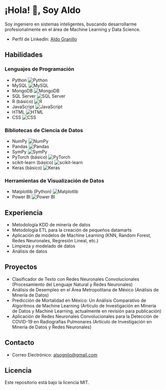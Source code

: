 # ¡Hola! 👋, Soy Aldo

Soy ingeniero en sistemas inteligentes, buscando desarrollarme profesionalmente en el área de Machine Learning y Data Science.

- Perfil de LinkedIn: [Aldo Granillo](https://www.linkedin.com/in/aldo-ruben-granillo-iturbe-212b3a291)

## Habilidades

### Lenguajes de Programación
- Python ![Python](https://img.shields.io/badge/-Python-blue?style=flat-square&logo=python&logoColor=white)
- MySQL ![MySQL](https://img.shields.io/badge/-MySQL-blue?style=flat-square&logo=mysql&logoColor=white)
- MongoDB ![MongoDB](https://img.shields.io/badge/-MongoDB-green?style=flat-square&logo=mongodb&logoColor=white)
- SQL Server ![SQL Server](https://img.shields.io/badge/-SQL%20Server-blue?style=flat-square&logo=microsoft-sql-server&logoColor=white)
- R (básico) ![R](https://img.shields.io/badge/-R-blue?style=flat-square&logo=r&logoColor=white)
- JavaScript ![JavaScript](https://img.shields.io/badge/-JavaScript-yellow?style=flat-square&logo=javascript&logoColor=white)
- HTML ![HTML](https://img.shields.io/badge/-HTML-orange?style=flat-square&logo=html5&logoColor=white)
- CSS ![CSS](https://img.shields.io/badge/-CSS-blueviolet?style=flat-square&logo=css3&logoColor=white)

### Bibliotecas de Ciencia de Datos
- NumPy ![NumPy](https://img.shields.io/badge/-NumPy-blue?style=flat-square&logo=numpy&logoColor=white)
- Pandas ![Pandas](https://img.shields.io/badge/-Pandas-blue?style=flat-square&logo=pandas&logoColor=white)
- SymPy ![SymPy](https://img.shields.io/badge/-SymPy-lightgray?style=flat-square&logo=sympy&logoColor=white)
- PyTorch (básico) ![PyTorch](https://img.shields.io/badge/-PyTorch-red?style=flat-square&logo=pytorch&logoColor=white)
- scikit-learn (básico) ![scikit-learn](https://img.shields.io/badge/-scikit--learn-blue?style=flat-square&logo=scikit-learn&logoColor=white)
- Keras (básico) ![Keras](https://img.shields.io/badge/-Keras-red?style=flat-square&logo=keras&logoColor=white)

### Herramientas de Visualización de Datos
- Matplotlib (Python) ![Matplotlib](https://img.shields.io/badge/-Matplotlib-blue?style=flat-square&logo=matplotlib&logoColor=white)
- Power BI ![Power BI](https://img.shields.io/badge/-Power%20BI-yellow?style=flat-square&logo=powerbi&logoColor=white)

## Experiencia
- Metodología KDD de minería de datos
- Metodología ETL para la creación de pequeños datamarts
- Aplicación de modelos de Machine Learning (KNN, Random Forest, Redes Neuronales, Regresión Lineal, etc.)
- Limpieza y modelado de datos
- Análisis de datos

## Proyectos
- Clasificador de Texto con Redes Neuronales Convolucionales (Procesamiento del Lenguaje Natural y Redes Neuronales)
- Análisis de Desempleo en el Área Metropolitana de México (Análisis de Minería de Datos)
- Predicción de Mortalidad en México: Un Análisis Comparativo de Algoritmos de Machine Learning (Artículo de Investigación en Minería de Datos y Machine Learning, actualmente en revisión para publicación)
- Aplicación de Redes Neuronales Convolucionales para la Detección de COVID-19 en Radiografías Pulmonares (Artículo de Investigación en Minería de Datos y Redes Neuronales)

## Contacto
- Correo Electrónico: alsognilo@gmail.com

## Licencia
Este repositorio está bajo la licencia MIT.
